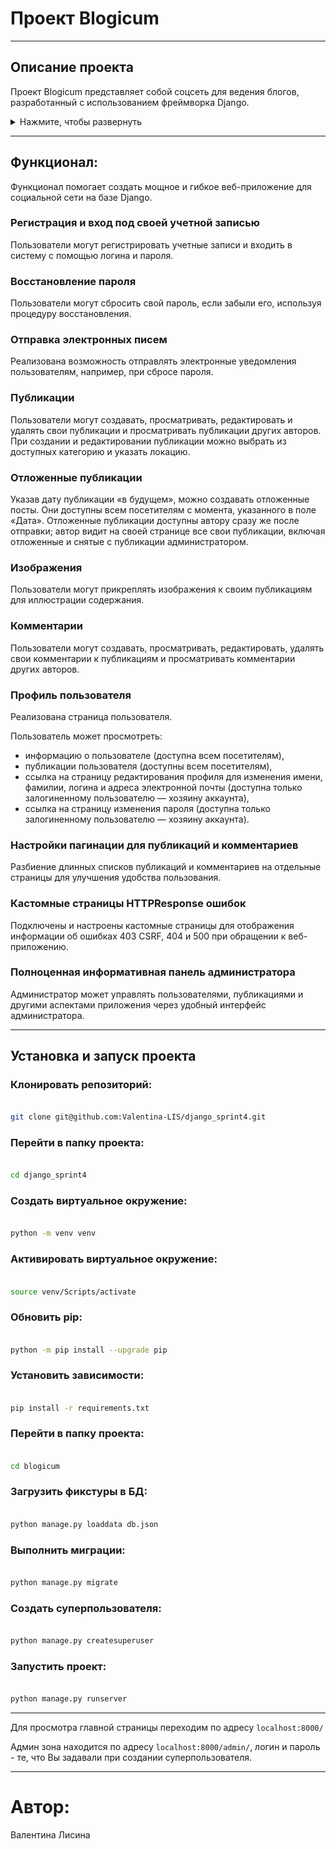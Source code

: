 # Проект Blogicum
***

## Описание проекта
Проект Blogicum представляет собой соцсеть для ведения блогов, разработанный с использованием фреймворка Django.

<details>
  <summary>Нажмите, чтобы развернуть</summary>
  <img src="./blogicum/static_dev/img/blogicum.jpg" alt="Изображение">
</details>

***
## Функционал:
Функционал помогает создать мощное и гибкое веб-приложение для социальной сети на базе Django.
### Регистрация и вход под своей учетной записью
Пользователи могут регистрировать учетные записи и входить в систему с помощью логина и пароля.
### Восстановление пароля
Пользователи могут сбросить свой пароль, если забыли его, используя процедуру восстановления.
### Отправка электронных писем
Реализована возможность отправлять электронные уведомления пользователям, например, при сбросе пароля.
### Публикации
Пользователи могут создавать, просматривать, редактировать и удалять свои публикации и просматривать публикации других авторов.
При создании и редактировании публикации можно выбрать из доступных категорию и указать локацию.
### Отложенные публикации
Указав дату публикации «в будущем», можно создавать отложенные посты. Они доступны всем посетителям с момента, указанного в поле «Дата». Отложенные публикации доступны автору сразу же после отправки; автор видит на своей странице все свои публикации, включая отложенные и снятые с публикации администратором.
### Изображения
Пользователи могут прикреплять изображения к своим публикациям для иллюстрации содержания.
### Комментарии
Пользователи могут создавать, просматривать, редактировать, удалять свои комментарии к публикациям и просматривать комментарии других авторов.
### Профиль пользователя
Реализована страница пользователя.

Пользователь может просмотреть:
- информацию о пользователе (доступна всем посетителям),
- публикации пользователя (доступны всем посетителям),
- ссылка на страницу редактирования профиля для изменения имени, фамилии, логина и адреса электронной почты (доступна только залогиненному пользователю — хозяину аккаунта),
- ссылка на страницу изменения пароля (доступна только залогиненному пользователю — хозяину аккаунта).
### Настройки пагинации для публикаций и комментариев
Разбиение длинных списков публикаций и комментариев на отдельные страницы для улучшения удобства пользования.
### Кастомные страницы HTTPResponse ошибок
Подключены и настроены кастомные страницы для отображения информации об ошибках 403 CSRF, 404 и 500 при обращении к веб-приложению.
### Полноценная информативная панель администратора
Администратор может управлять пользователями, публикациями и другими аспектами приложения через удобный интерфейс администратора.
***

## Установка и запуск проекта

### Клонировать репозиторий:
```sh

git clone git@github.com:Valentina-LIS/django_sprint4.git

```

### Перейти в папку проекта:
```sh

cd django_sprint4

```

### Создать виртуальное окружение:
```sh 

python -m venv venv 

``` 

### Активировать виртуальное окружение: 
```sh 

source venv/Scripts/activate

```

### Обновить pip:
```sh 

python -m pip install --upgrade pip

```

### Установить зависимости: 
```sh 

pip install -r requirements.txt

``` 

### Перейти в папку проекта: 
```sh 

cd blogicum

``` 

### Загрузить фикстуры в БД: 
```sh 

python manage.py loaddata db.json

```

### Выполнить миграции: 
```sh 

python manage.py migrate 

```

### Создать суперпользователя:
```sh 

python manage.py createsuperuser 

```

### Запустить проект: 

```sh 

python manage.py runserver 

```

***
Для просмотра главной страницы переходим по адресу `localhost:8000/`

Админ зона находится по адресу `localhost:8000/admin/`, логин и пароль - те, что Вы задавали при создании суперпользователя.
***

# Автор:
Валентина Лисина

